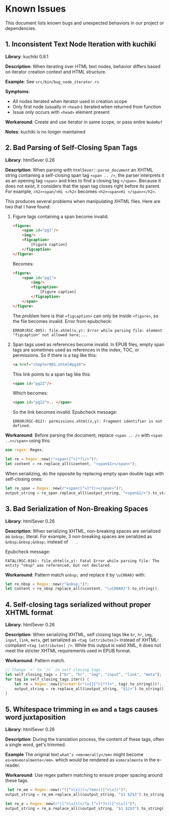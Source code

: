 # Known Issues

This document lists known bugs and unexpected behaviors in our project or dependencies.

## 1. Inconsistent Text Node Iteration with kuchiki

**Library**: kuchiki 0.8.1

**Description**: When iterating over HTML text nodes, behavior differs based on iterator creation context and HTML structure.

**Example**: See `src/bin/bug_node_iterator.rs`

**Symptoms**:
- All nodes iterated when iterator used in creation scope
- Only first node (usually in `<head>`) iterated when returned from function
- Issue only occurs with `<head>` element present

**Workaround**: Create and use iterator in same scope, or pass entire `NodeRef`

**Notes**: kuchiki is no longer maintained

## 2. Bad Parsing of Self-Closing Span Tags

**Library**: html5ever 0.26

**Description**: When parsing with `html5ever::parse_document` an XHTML string containing a self-closing span tag `<span .. />`, the parser interprets it as an opening tag `<span>` and tries to find a closing tag `</span>`. Because it does not exist, it considers that the span tag closes right before its parent. For example, `<h2><span/>Hi </h2>` becomes `<h2><span>Hi </span></h2>`.

This produces several problems when manipulating XHTML files. Here are two that I have found:

1. Figure tags containing a span become invalid.
   ```html
   <figure>
       <span id="pg1"/>
       <img/>
       <figcaption>
           [Figure caption]
       </figcaption>
   </figure>
   ```
   Becomes:
   ```html
   <figure>
       <span id="pg1">
           <img/>
           <figcaption>
               [Figure caption]
           </figcaption>
       </span>
   </figure>
   ```
   The problem here is that `<figcaption>` can only be inside `<figure>`, so the file becomes invalid.
   Error from epubcheck:
   ```
   ERROR(RSC-005): file.xhtml(x,y): Error while parsing file: element "figcaption" not allowed here;...
   ```

2. Span tags used as references become invalid.
   In EPUB files, empty span tags are sometimes used as references in the index, TOC, or permissions. So if there is a tag like this:
   ```html
   <a href="chapter001.xhtml#pg10">
   ```
   This link points to a span tag like this:
   ```html
   <span id="pg22"/>
   ```
   Which becomes:
   ```html
   <span id="pg22">.. </span>
   ```
   So the link becomes invalid.
   Epubcheck message:
   ```
   ERROR(RSC-012): permissions.xhtml(x,y): Fragment identifier is not defined.
   ```

**Workaround**: Before parsing the document, replace `<span .. />` with `<span ..></span>` using this:
```rust
use regex::Regex;

let re = Regex::new(r"<span([^>]*?)/>")?;
let content = re.replace_all(&content, "<span$1></span>");
```
When serializing, do the opposite by replacing empty span double tags with self-closing ones:
```rust
let re_span = Regex::new(r"<span([^>]*?)></span>")?;
output_string = re_span.replace_all(&output_string, "<span$1/>").to_string();
```

## 3. Bad Serialization of Non-Breaking Spaces

**Library**: html5ever 0.26

**Description**: When serializing XHTML, non-breaking spaces are serialized as `&nbsp;` literal. For example, 3 non-breaking spaces are serialized as `&nbsp;&nbsp;&nbsp;` instead of `   `.

Epubcheck message:
```
FATAL(RSC-016): file.xhtml(x,y): Fatal Error while parsing file: The entity "nbsp" was referenced, but not declared.
```

**Workaround**: Pattern match `&nbsp;` and replace it by `\u{00A0}` with: 
```rust
let re_nbsp = Regex::new(r"&nbsp;")?;
let content = re_nbsp.replace_all(&content, "\u{00A0}").to_string();
```

## 4. Self-closing tags serialized without proper XHTML format

**Library**: html5ever 0.26

**Description**: When serializing XHTML, self closing tags like `br`, `hr`, `img`, `input`, `link`, `meta`, get serialized as `<tag [attributes]>` instead of XHTML-compliant `<tag [attributes] />`. While this output is valid XML, it does not meet the stricter XHTML requirements used in EPUB format.

**Workaround**: Pattern match.
```rust
// Change `>` to `/>` in self closing tags
let self_closing_tags = ["br", "hr", "img", "input", "link", "meta"];
for tag in self_closing_tags.iter() {
    let re = Regex::new(&format!(r"(<{}[^>]*?)>", tag).to_string())?;
    output_string = re.replace_all(&output_string, "$1/>").to_string();
}
```

## 5. Whitespace trimming in `em` and `a` tags causes word juxtaposition

**Library**: html5ever 0.26

**Description**: During the translation process, the content of these tags, often a single word, get's trimmed. 

**Example** The original text `what’s <em>morally</em>` might become `es<em>moralmente</em>`. which would be rendered as `esmoralmente` in the e-reader.

**Workaround**: Use regex pattern matching to ensure proper spacing around these tags.
```rust
 let re_em = Regex::new(r"([^>\s])(</?em>)([^<\s])")?;
output_string = re_em.replace_all(&output_string, "$1 $2$3").to_string();

let re_a = Regex::new(r"([^>\s])(</?a [^>]*?>)([^<\s])")?;
output_string = re_a.replace_all(&output_string, "$1 $2$3").to_string();
``` 
